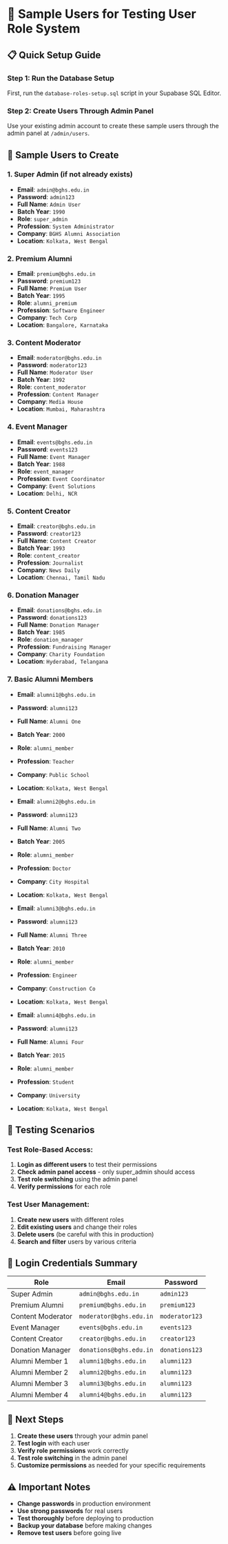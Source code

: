 # 🧪 Sample Users for Testing User Role System

## 📋 **Quick Setup Guide**

### **Step 1: Run the Database Setup**
First, run the `database-roles-setup.sql` script in your Supabase SQL Editor.

### **Step 2: Create Users Through Admin Panel**
Use your existing admin account to create these sample users through the admin panel at `/admin/users`.

## 👥 **Sample Users to Create**

### **1. Super Admin** (if not already exists)
- **Email**: `admin@bghs.edu.in`
- **Password**: `admin123`
- **Full Name**: `Admin User`
- **Batch Year**: `1990`
- **Role**: `super_admin`
- **Profession**: `System Administrator`
- **Company**: `BGHS Alumni Association`
- **Location**: `Kolkata, West Bengal`

### **2. Premium Alumni**
- **Email**: `premium@bghs.edu.in`
- **Password**: `premium123`
- **Full Name**: `Premium User`
- **Batch Year**: `1995`
- **Role**: `alumni_premium`
- **Profession**: `Software Engineer`
- **Company**: `Tech Corp`
- **Location**: `Bangalore, Karnataka`

### **3. Content Moderator**
- **Email**: `moderator@bghs.edu.in`
- **Password**: `moderator123`
- **Full Name**: `Moderator User`
- **Batch Year**: `1992`
- **Role**: `content_moderator`
- **Profession**: `Content Manager`
- **Company**: `Media House`
- **Location**: `Mumbai, Maharashtra`

### **4. Event Manager**
- **Email**: `events@bghs.edu.in`
- **Password**: `events123`
- **Full Name**: `Event Manager`
- **Batch Year**: `1988`
- **Role**: `event_manager`
- **Profession**: `Event Coordinator`
- **Company**: `Event Solutions`
- **Location**: `Delhi, NCR`

### **5. Content Creator**
- **Email**: `creator@bghs.edu.in`
- **Password**: `creator123`
- **Full Name**: `Content Creator`
- **Batch Year**: `1993`
- **Role**: `content_creator`
- **Profession**: `Journalist`
- **Company**: `News Daily`
- **Location**: `Chennai, Tamil Nadu`

### **6. Donation Manager**
- **Email**: `donations@bghs.edu.in`
- **Password**: `donations123`
- **Full Name**: `Donation Manager`
- **Batch Year**: `1985`
- **Role**: `donation_manager`
- **Profession**: `Fundraising Manager`
- **Company**: `Charity Foundation`
- **Location**: `Hyderabad, Telangana`

### **7. Basic Alumni Members**
- **Email**: `alumni1@bghs.edu.in`
- **Password**: `alumni123`
- **Full Name**: `Alumni One`
- **Batch Year**: `2000`
- **Role**: `alumni_member`
- **Profession**: `Teacher`
- **Company**: `Public School`
- **Location**: `Kolkata, West Bengal`

- **Email**: `alumni2@bghs.edu.in`
- **Password**: `alumni123`
- **Full Name**: `Alumni Two`
- **Batch Year**: `2005`
- **Role**: `alumni_member`
- **Profession**: `Doctor`
- **Company**: `City Hospital`
- **Location**: `Kolkata, West Bengal`

- **Email**: `alumni3@bghs.edu.in`
- **Password**: `alumni123`
- **Full Name**: `Alumni Three`
- **Batch Year**: `2010`
- **Role**: `alumni_member`
- **Profession**: `Engineer`
- **Company**: `Construction Co`
- **Location**: `Kolkata, West Bengal`

- **Email**: `alumni4@bghs.edu.in`
- **Password**: `alumni123`
- **Full Name**: `Alumni Four`
- **Batch Year**: `2015`
- **Role**: `alumni_member`
- **Profession**: `Student`
- **Company**: `University`
- **Location**: `Kolkata, West Bengal`

## 🧪 **Testing Scenarios**

### **Test Role-Based Access:**
1. **Login as different users** to test their permissions
2. **Check admin panel access** - only super_admin should access
3. **Test role switching** using the admin panel
4. **Verify permissions** for each role

### **Test User Management:**
1. **Create new users** with different roles
2. **Edit existing users** and change their roles
3. **Delete users** (be careful with this in production)
4. **Search and filter** users by various criteria

## 🔐 **Login Credentials Summary**

| Role | Email | Password |
|------|-------|----------|
| Super Admin | `admin@bghs.edu.in` | `admin123` |
| Premium Alumni | `premium@bghs.edu.in` | `premium123` |
| Content Moderator | `moderator@bghs.edu.in` | `moderator123` |
| Event Manager | `events@bghs.edu.in` | `events123` |
| Content Creator | `creator@bghs.edu.in` | `creator123` |
| Donation Manager | `donations@bghs.edu.in` | `donations123` |
| Alumni Member 1 | `alumni1@bghs.edu.in` | `alumni123` |
| Alumni Member 2 | `alumni2@bghs.edu.in` | `alumni123` |
| Alumni Member 3 | `alumni3@bghs.edu.in` | `alumni123` |
| Alumni Member 4 | `alumni4@bghs.edu.in` | `alumni123` |

## 🚀 **Next Steps**

1. **Create these users** through your admin panel
2. **Test login** with each user
3. **Verify role permissions** work correctly
4. **Test role switching** in the admin panel
5. **Customize permissions** as needed for your specific requirements

## ⚠️ **Important Notes**

- **Change passwords** in production environment
- **Use strong passwords** for real users
- **Test thoroughly** before deploying to production
- **Backup your database** before making changes
- **Remove test users** before going live

